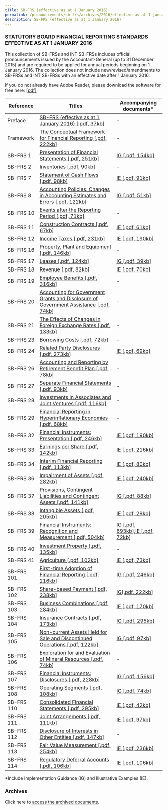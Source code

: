 ```yaml
---
title: SB-FRS (effective as at 1 January 2016)
permalink: /pronouncements/sb-frs/archives/2016/effective-as-at-1-january-2016/
description: SB-FRS (effective as at 1 January 2016)
---
```

### STATUTORY BOARD FINANCIAL REPORTING STANDARDS EFFECTIVE AS AT 1 JANUARY 2016

This collection of SB-FRSs and INT SB-FRSs includes official pronouncements issued by the Accountant-General (up to 31 December 2015) and are required to be applied for annual periods beginning on 1 January 2016. The collection does not include new/revised/amendments to SB-FRSs and INT SB-FRSs with an effective date after 1 January 2016.

If you do not already have Adobe Reader, please download the software for free here: [\[pdf\]](http://www.adobe.com/products/acrobat/readstep2.html)

| Reference | Titles | Accompanying documents\* |
| -------- | -------- | -------- |
| Preface | [SB-FRS (effective as at 1 January 2016) [.pdf, 37kb]](/files/Docs/Default%20Source/Sb%20Frs/Effective%20As%20At%201%20January%202016/sb-frs_preface.pdf) | - |
| Framework | [The Conceptual Framework for Financial Reporting [.pdf, 222kb]](/files/Docs/Default%20Source/Sb%20Frs/Effective%20As%20At%201%20January%202016/frs_framework.pdf) | - |
| SB-FRS 1 | [Presentation of Financial Statements [.pdf, 251kb]](/files/Docs/Default%20Source/Sb%20Frs/Effective%20As%20At%201%20January%202016/sb-frs_1_(2016).pdf) | [IG [.pdf, 154kb]](/files/Docs/Default%20Source/Sb%20Frs/Effective%20As%20At%201%20January%202016/sb-frs_1_ig_(2016).pdf) |
| SB-FRS 2 | [Inventories [.pdf, 90kb]](/files/Docs/Default%20Source/Sb%20Frs/Effective%20As%20At%201%20January%202016/sb-frs_2_(2016).pdf) | - |
| SB-FRS 7 | [Statement of Cash Flows [.pdf, 98kb]](/files/Docs/Default%20Source/Sb%20Frs/Effective%20As%20At%201%20January%202016/sb-frs_7_(2016).pdf) | [IE [.pdf, 91kb]](/files/Docs/Default%20Source/Sb%20Frs/Effective%20As%20At%201%20January%202016/sb-frs_7_ie_(2016).pdf) |
| SB-FRS 8 | [Accounting Policies, Changes in Accounting Estimates and Errors [.pdf, 122kb]](/files/Docs/Default%20Source/Sb%20Frs/Effective%20As%20At%201%20January%202016/sb-frs_8_(2016).pdf) | [IG [.pdf, 51kb]](/files/Docs/Default%20Source/Sb%20Frs/Effective%20As%20At%201%20January%202016/sb-frs_8_ig_(2016).pdf) |
| SB-FRS 10 | [Events after the Reporting Period [.pdf, 71kb]](/files/Docs/Default%20Source/Sb%20Frs/Effective%20As%20At%201%20January%202016/sb-frs_10_(2016).pdf) | - |
| SB-FRS 11 | [Construction Contracts [.pdf, 67kb]](/files/Docs/Default%20Source/Sb%20Frs/Effective%20As%20At%201%20January%202016/sb-frs_11_(2016).pdf) | [IE [.pdf, 61kb]](/files/Docs/Default%20Source/Sb%20Frs/Effective%20As%20At%201%20January%202016/sb-frs_11_ie_(2016).pdf) |
| SB-FRS 12 | [Income Taxes [.pdf, 231kb]](/files/Docs/Default%20Source/Sb%20Frs/Effective%20As%20At%201%20January%202016/sb-frs_12_(2016).pdf) | [IE [.pdf, 190kb]](/files/Docs/Default%20Source/Sb%20Frs/Effective%20As%20At%201%20January%202016/sb-frs_12_ie_(2016).pdf) |
| SB-FRS 16 | [Property, Plant and Equipment [.pdf, 146kb]](/files/Docs/Default%20Source/Sb%20Frs/Effective%20As%20At%201%20January%202016/sb-frs_16_(2016).pdf) | - |
| SB-FRS 17 | [Leases [.pdf, 124kb]](/files/Docs/Default%20Source/Sb%20Frs/Effective%20As%20At%201%20January%202016/sb-frs_17_(2016).pdf) | [IG [.pdf, 39kb]](/files/Docs/Default%20Source/Sb%20Frs/Effective%20As%20At%201%20January%202016/sb-frs_17_ig_(2016).pdf) |
| SB-FRS 18 | [Revenue [.pdf, 82kb]](/files/Docs/Default%20Source/Sb%20Frs/Effective%20As%20At%201%20January%202016/sb-frs_18_(2016).pdf) | [IE [.pdf, 70kb]](/files/Docs/Default%20Source/Sb%20Frs/Effective%20As%20At%201%20January%202016/sb-frs_18_ie_(2016).pdf) |
| SB-FRS 19 | [Employee Benefits [.pdf, 316kb]](/files/Docs/Default%20Source/Sb%20Frs/Effective%20As%20At%201%20January%202016/sb-frs_19_(2016).pdf) | - |
| SB-FRS 20 | [Accounting for Government Grants and Disclosure of Government Assistance [.pdf, 74kb]](/files/Docs/Default%20Source/Sb%20Frs/Effective%20As%20At%201%20January%202016/sb-frs_20_(2016).pdf) | - |
| SB-FRS 21 | [The Effects of Changes in Foreign Exchange Rates [.pdf, 133kb]](/files/Docs/Default%20Source/Sb%20Frs/Effective%20As%20At%201%20January%202016/sb-frs_21_(2016).pdf) | - |
| SB-FRS 23 | [Borrowing Costs [.pdf, 72kb]](/files/Docs/Default%20Source/Sb%20Frs/Effective%20As%20At%201%20January%202016/sb-frs_23_(2016).pdf) | - |
| SB-FRS 24 | [Related Party Disclosures [.pdf, 273kb]](/files/Docs/Default%20Source/Sb%20Frs/Effective%20As%20At%201%20January%202016/sb-frs_24_(2016).pdf) | [IE [.pdf, 69kb]](/files/Docs/Default%20Source/Sb%20Frs/Effective%20As%20At%201%20January%202016/sb-frs_24_ie_(2016).pdf) |
| SB-FRS 26 | [Accounting and Reporting by Retirement Benefit Plan [.pdf, 78kb]](/files/Docs/Default%20Source/Sb%20Frs/Effective%20As%20At%201%20January%202016/sb-frs_26_(2016).pdf) | - |
| SB-FRS 27 | [Separate Financial Statements [.pdf, 93kb]](/files/Docs/Default%20Source/Sb%20Frs/Effective%20As%20At%201%20January%202016/sb-frs_27_(2016).pdf) | - |
| SB-FRS 28 | [Investments in Associates and Joint Ventures [.pdf, 116kb]](/files/Docs/Default%20Source/Sb%20Frs/Effective%20As%20At%201%20January%202016/sb-frs_28_(2016).pdf) | - |
| SB-FRS 29 | [Financial Reporting in Hyperinflationary Economies [.pdf, 68kb]](/files/Docs/Default%20Source/Sb%20Frs/Effective%20As%20At%201%20January%202016/sb-frs_29_(2016).pdf) | - |
| SB-FRS 32 | [Financial Instruments: Presentation [.pdf, 246kb]](/files/Docs/Default%20Source/Sb%20Frs/Effective%20As%20At%201%20January%202016/sb-frs_32_(2016).pdf) | [IE [.pdf, 190kb]](/files/Docs/Default%20Source/Sb%20Frs/Effective%20As%20At%201%20January%202016/sb-frs_32_ie_(2016).pdf) |
| SB-FRS 33 | [Earnings per Share [.pdf, 142kb]](/files/Docs/Default%20Source/Sb%20Frs/Effective%20As%20At%201%20January%202016/sb-frs_33_(2016).pdf) | [IE [.pdf, 216kb]](/files/Docs/Default%20Source/Sb%20Frs/Effective%20As%20At%201%20January%202016/sb-frs_33_ie_(2016).pdf) |
| SB-FRS 34 | [Interim Financial Reporting [.pdf, 113kb]](/files/Docs/Default%20Source/Sb%20Frs/Effective%20As%20At%201%20January%202016/sb-frs_34_(2016).pdf) | [IE [.pdf, 80kb]](/files/Docs/Default%20Source/Sb%20Frs/Effective%20As%20At%201%20January%202016/sb-frs_34_ie_(2016).pdf) |
| SB-FRS 36 | [Impairment of Assets [.pdf, 282kb]](/files/Docs/Default%20Source/Sb%20Frs/Effective%20As%20At%201%20January%202016/sb-frs_36_(2016).pdf) | [IE [.pdf, 240kb]](/files/Docs/Default%20Source/Sb%20Frs/Effective%20As%20At%201%20January%202016/sb-frs_36_ie_(2016).pdf) |
| SB-FRS 37 | [Provisions, Contingent Liabilities and Contingent Assets [.pdf, 141kb]](/files/Docs/Default%20Source/Sb%20Frs/Effective%20As%20At%201%20January%202016/sb-frs_37_(2016).pdf) | [IG [.pdf, 88kb]](/files/Docs/Default%20Source/Sb%20Frs/Effective%20As%20At%201%20January%202016/sb-frs_37_ig_(2016).pdf) |
| SB-FRS 38 | [Intangible Assets [.pdf, 205kb]](/files/Docs/Default%20Source/Sb%20Frs/Effective%20As%20At%201%20January%202016/sb-frs_38_(2016).pdf) | [IE [.pdf, 29kb]](/files/Docs/Default%20Source/Sb%20Frs/Effective%20As%20At%201%20January%202016/sb-frs_38_ie_(2016).pdf) |
| SB-FRS 39 | [Financial Instruments: Recognition and Measurement [.pdf, 504kb]](/files/Docs/Default%20Source/Sb%20Frs/Effective%20As%20At%201%20January%202016/sb-frs_39_(2016).pdf) | [IG [.pdf, 693kb]](/files/Docs/Default%20Source/Sb%20Frs/Effective%20As%20At%201%20January%202016/sb-frs_39_ig_(2016).pdf),[IE [.pdf, 72kb]](/files/Docs/Default%20Source/Sb%20Frs/Effective%20As%20At%201%20January%202016/sb-frs_39_ie_(2016).pdf) |
| SB-FRS 40 | [Investment Property [.pdf, 135kb]](/files/Docs/Default%20Source/Sb%20Frs/Effective%20As%20At%201%20January%202016/sb-frs_40_(2016).pdf) | - |
| SB-FRS 41 | [Agriculture [.pdf, 102kb]](/files/Docs/Default%20Source/Sb%20Frs/Effective%20As%20At%201%20January%202016/sb-frs_41_(2016).pdf) | [IE [.pdf, 73kb]](/files/Docs/Default%20Source/Sb%20Frs/Effective%20As%20At%201%20January%202016/sb-frs_41_ie_(2016).pdf) |
| SB-FRS 101 | [First-time Adoption of Financial Reporting [.pdf, 216kb]](/files/Docs/Default%20Source/Sb%20Frs/Effective%20As%20At%201%20January%202016/sb-frs_101_(2016).pdf) | [IG [.pdf, 246kb]](/files/Docs/Default%20Source/Sb%20Frs/Effective%20As%20At%201%20January%202016/sb-frs_101_ig_(2016).pdf) |
| SB-FRS 102 | [Share-based Payment [.pdf, 238kb]](/files/Docs/Default%20Source/Sb%20Frs/Effective%20As%20At%201%20January%202016/sb-frs_102_(2016).pdf) | [IG[.pdf, 222kb]](/files/Docs/Default%20Source/Sb%20Frs/Effective%20As%20At%201%20January%202016/sb-frs_102_ig_(2016).pdf) |
| SB-FRS 103 | [Business Combinations [.pdf, 284kb]](/files/Docs/Default%20Source/Sb%20Frs/Effective%20As%20At%201%20January%202016/sb-frs_103_(2016).pdf) | [IE [.pdf, 170kb]](/files/Docs/Default%20Source/Sb%20Frs/Effective%20As%20At%201%20January%202016/sb-frs_103_ie_(2016).pdf) |
| SB-FRS 104 | [Insurance Contracts [.pdf, 173kb]](/files/Docs/Default%20Source/Sb%20Frs/Effective%20As%20At%201%20January%202016/sb-frs_104_(2016).pdf) | [IG [.pdf, 295kb]](/files/Docs/Default%20Source/Sb%20Frs/Effective%20As%20At%201%20January%202016/sb-frs_104_ig_(2016).pdf) |
| SB-FRS 105 | [Non-current Assets Held for Sale and Discontinued Operations [.pdf, 122kb]](/files/Docs/Default%20Source/Sb%20Frs/Effective%20As%20At%201%20January%202016/sb-frs_105_(2016).pdf) | [IG [.pdf, 97kb]](/files/Docs/Default%20Source/Sb%20Frs/Effective%20As%20At%201%20January%202016/sb-frs_105_ig_(2016).pdf) |
| SB-FRS 106 | [Exploration for and Evaluation of Mineral Resources [.pdf, 74kb]](/files/Docs/Default%20Source/Sb%20Frs/Effective%20As%20At%201%20January%202016/sb-frs_106_(2016).pdf) | - |
| SB-FRS 107 | [Financial Instruments: Disclosures [.pdf, 228kb]](/files/Docs/Default%20Source/Sb%20Frs/Effective%20As%20At%201%20January%202016/sb-frs_107_(2016).pdf) | [IG [.pdf, 156kb]](/files/Docs/Default%20Source/Sb%20Frs/Effective%20As%20At%201%20January%202016/sb-frs_107_ig_(2016).pdf) |
| SB-FRS 108 | [Operating Segments [.pdf, 108kb]](/files/Docs/Default%20Source/Sb%20Frs/Effective%20As%20At%201%20January%202016/sb-frs_108_(2016).pdf) | [IG [.pdf, 74kb]](/files/Docs/Default%20Source/Sb%20Frs/Effective%20As%20At%201%20January%202016/sb-frs_108_ig_(2016).pdf) |
| SB-FRS 110 | [Consolidated Financial Statements [.pdf, 295kb]](/files/Docs/Default%20Source/Sb%20Frs/Effective%20As%20At%201%20January%202016/sb-frs_110_(2016).pdf) | [IE [.pdf, 42kb]](/files/Docs/Default%20Source/Sb%20Frs/Effective%20As%20At%201%20January%202016/sb-frs_110_ie_(2016).pdf) |
| SB-FRS 111 | [Joint Arrangements [.pdf, 111kb]](/files/Docs/Default%20Source/Sb%20Frs/Effective%20As%20At%201%20January%202016/sb-frs_111_(2016).pdf) | [IE [.pdf, 97kb]](/files/Docs/Default%20Source/Sb%20Frs/Effective%20As%20At%201%20January%202016/sb-frs_111_ie_(2016).pdf) |
| SB-FRS 112 | [Disclosure of Interests in Other Entities [.pdf, 147kb]](/files/Docs/Default%20Source/Sb%20Frs/Effective%20As%20At%201%20January%202016/sb-frs_112_(2016).pdf) | - |
| SB-FRS 113 | [Fair Value Measurement [.pdf, 254kb]](/files/Docs/Default%20Source/Sb%20Frs/Effective%20As%20At%201%20January%202016/sb-frs_113_(2016).pdf) | [IE [.pdf, 236kb]](/files/Docs/Default%20Source/Sb%20Frs/Effective%20As%20At%201%20January%202016/sb-frs_113_ie_(2016).pdf) |
| SB-FRS 114 | [Regulatory Deferral Accounts [.pdf, 106kb]](/files/Docs/Default%20Source/Sb%20Frs/Effective%20As%20At%201%20January%202016/sb-frs_114_(2016).pdf) | [IE [.pdf, 106kb]](/files/Docs/Default%20Source/Sb%20Frs/Effective%20As%20At%201%20January%202016/sb-frs_114_ie(2016).pdf) |

\*Include Implementation Guidance (IG) and Illustrative Examples (IE).

### Archives 

Click here to [access the archived documents](/pronouncements/sb-frs/archives/).